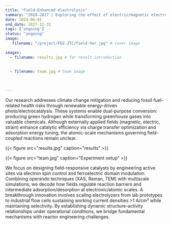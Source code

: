 ```yaml
---
title: "Field-Enhanced electrolysis"
summary: "2024–2027 | Exploring the effect of electric/magnetic electrolysis process."
date: 2024-06-01
end_date: 2027-12-31
tags: ['ongoing']
status: "ongoing"
image:
   filename: "/project/FEE-JTC/field-her.jpg" # cover image

images:
  - filename: results.jpg # for result introduction
   
    
  - filename: team.jpg # team image
    
    

---
```

Our research addresses climate change mitigation and reducing fossil fuel-related health risks through renewable energy-driven photo/electrocatalysis. These systems enable dual-purpose conversion: producing green hydrogen while transforming greenhouse gases into valuable chemicals. Although externally applied fields (magnetic, electric, strain) enhance catalytic efficiency via charge transfer optimization and adsorption energy tuning, the atomic-scale mechanisms governing field-coupled reactions remain unclear.


{{< figure src="results.jpg" caption="results" >}}

{{< figure src="team.jpg" caption="Experiment setup" >}}

We focus on designing field-responsive catalysts by engineering active sites via electron spin control and ferroelectric domain modulation. Combining operando techniques (XAS, Raman, TEM) with multiscale simulations, we decode how fields regulate reaction barriers and intermediate adsorption/desorption at electronic/atomic scales. A breakthrough innovation involves scaling electrolyzers from lab prototypes to industrial flow cells sustaining working current densities >1 A/cm² while maintaining selectivity. By establishing dynamic structure-activity relationships under operational conditions, we bridge fundamental mechanisms with reactor engineering challenges.

